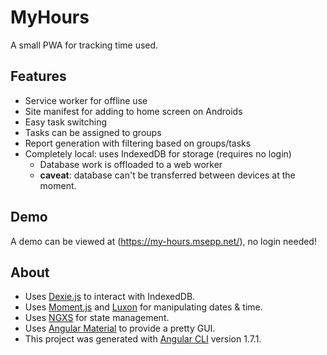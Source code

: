 # MyHours

A small PWA for tracking time used.

## Features

* Service worker for offline use
* Site manifest for adding to home screen on Androids
* Easy task switching
* Tasks can be assigned to groups
* Report generation with filtering based on groups/tasks
* Completely local: uses IndexedDB for storage (requires no login)
  * Database work is offloaded to a web worker
  * **caveat**: database can't be transferred between devices at the moment.

## Demo

A demo can be viewed at (https://my-hours.msepp.net/), no login needed!

## About

* Uses [Dexie.js](http://dexie.org/) to interact with IndexedDB.
* Uses [Moment.js](https://momentjs.com/) and [Luxon](https://moment.github.io/luxon/) for manipulating dates & time.
* Uses [NGXS](https://github.com/amcdnl/ngxs) for state management.
* Uses [Angular Material](https://material.angular.io/) to provide a pretty GUI.
* This project was generated with [Angular CLI](https://github.com/angular/angular-cli) version 1.7.1.

